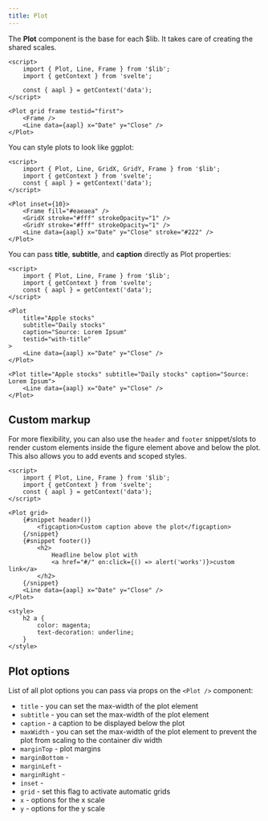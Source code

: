 ```yaml
---
title: Plot
---
```


The <b>Plot</b> component is the base for each $lib. It takes care of creating the shared scales.

```svelte live
<script>
    import { Plot, Line, Frame } from '$lib';
    import { getContext } from 'svelte';

    const { aapl } = getContext('data');
</script>

<Plot grid frame testid="first">
    <Frame />
    <Line data={aapl} x="Date" y="Close" />
</Plot>
```

You can style plots to look like ggplot:

```svelte live
<script>
    import { Plot, Line, GridX, GridY, Frame } from '$lib';
    import { getContext } from 'svelte';
    const { aapl } = getContext('data');
</script>

<Plot inset={10}>
    <Frame fill="#eaeaea" />
    <GridX stroke="#fff" strokeOpacity="1" />
    <GridY stroke="#fff" strokeOpacity="1" />
    <Line data={aapl} x="Date" y="Close" stroke="#222" />
</Plot>
```

You can pass **title**, **subtitle**, and **caption** directly as Plot properties:

```svelte live
<script>
    import { Plot, Line, Frame } from '$lib';
    import { getContext } from 'svelte';
    const { aapl } = getContext('data');
</script>

<Plot
    title="Apple stocks"
    subtitle="Daily stocks"
    caption="Source: Lorem Ipsum"
    testid="with-title"
>
    <Line data={aapl} x="Date" y="Close" />
</Plot>
```

```svelte
<Plot title="Apple stocks" subtitle="Daily stocks" caption="Source: Lorem Ipsum">
    <Line data={aapl} x="Date" y="Close" />
</Plot>
```

## Custom markup

For more flexibility, you can also use the <code>header</code> and <code>footer</code> snippet/slots
to render custom elements inside the figure element above and below the plot. This also allows you
to add events and scoped styles.

```svelte live
<script>
    import { Plot, Line, Frame } from '$lib';
    import { getContext } from 'svelte';
    const { aapl } = getContext('data');
</script>

<Plot grid>
    {#snippet header()}
        <figcaption>Custom caption above the plot</figcaption>
    {/snippet}
    {#snippet footer()}
        <h2>
            Headline below plot with
            <a href="#/" on:click={() => alert('works')}>custom link</a>
        </h2>
    {/snippet}
    <Line data={aapl} x="Date" y="Close" />
</Plot>

<style>
    h2 a {
        color: magenta;
        text-decoration: underline;
    }
</style>
```

## Plot options

List of all plot options you can pass via props on the `<Plot />` component:

-   `title` - you can set the max-width of the plot element
-   `subtitle` - you can set the max-width of the plot element
-   `caption` - a caption to be displayed below the plot
-   `maxWidth` - you can set the max-width of the plot element to prevent the plot from scaling to the container div width
-   `marginTop` - plot margins
-   `marginBottom` -
-   `marginLeft` -
-   `marginRight` -
-   `inset` -
-   `grid` - set this flag to activate automatic grids
-   `x` - options for the x scale
-   `y` - options for the y scale
